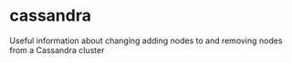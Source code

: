 # cassandra
Useful information about changing adding nodes to and removing nodes from a Cassandra cluster 

